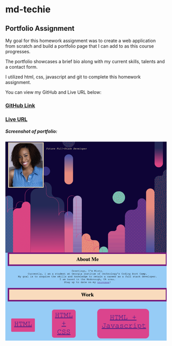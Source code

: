 # md-techie

## Portfolio Assignment

My goal for this homework assignment was to create a web application from scratch and build a portfolio page that I can add to as this course progresses.

The portfolio showcases a brief bio along with my current skills, talents and a contact form.

I utilized html, css, javascript and git to complete this homework assignment. 

You can view my GitHub and Live URL below:
### [GitHub Link](https://github.com/mduhart82/misty-1-code-refactor) 
### [Live URL](https://mduhart82.github.io/md-techie/)



##### Screenshot of portfolio:
![](./images/md_techie_scrnsht.png)